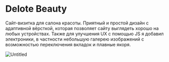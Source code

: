 # Delote Beauty

Сайт-визитка для салона красоты. Приятный и простой дизайн с адаптивной вёрсткой, которая позволяет сайту выглядеть хорошо на любых устройствах.
Также для улучшения UX с помощью JS я добавил электроники, в частности небольшую галерею изображений с возможностью переключения вкладок и плавные якоря.



![Untitled](https://github.com/xareyli/delote-beauty/assets/118266546/fd506e42-25a1-4416-b39f-f2efdc910542)

